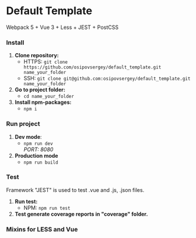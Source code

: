 # Default Template
Webpack 5 + Vue 3 + Less + JEST + PostCSS

### Install
  1) **Clone repository:**<br/>
     - HTTPS: ```git clone https://github.com/osipovsergey/default_template.git name_your_folder```<br/>
     - SSH: ```git clone git@github.com:osipovsergey/default_template.git name_your_folder```
  2) **Go to project folder:**<br/>
     - ```cd name_your_folder```
  3) **Install npm-packages:**<br/>
     - ```npm i```

### Run project
  1) **Dev mode**:
     - ```npm run dev```<br/>
     *PORT: 8080*<br/>
  2) **Production mode**
     - ```npm run build```

### Test
  Framework "JEST" is used to test .vue and .js, .json files.<br/>
  1) **Run test:**<br/>
     - NPM: ```npm run test```
  2) **Test generate coverage reports in "coverage" folder.**

### Mixins for LESS and Vue <style>
  - **mixins.less** -- main file for import file with mixins;
  - **colors.less** -- mixins for colors<br/>
  - **fonts.less** -- mixins for fonts<br/>
  - **media_queries.less** -- mixins for media-queries;<br/>

### Note
  This project is open source.<br/>
  Feedback and suggestions write to the [issue](https://github.com/osipovsergey/default_template/issues).

  P.S. This [repository](https://github.com/taniarascia/webpack-boilerplate) helped me in setting up the webpack. Thanks!

### Author:
  - [Sergey Osipov](https://github.com/osipovsergey)
